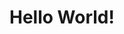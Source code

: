 <!DOCTYPE html>
<html>
<head>
  <meta charset="UTF-8">
</head>
<body>
  <h1>Hello World!</h1>
</body>
</html>
